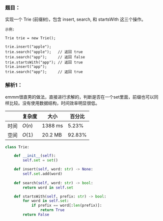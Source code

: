 ### 题目：
实现一个 Trie (前缀树)，包含 insert, search, 和 startsWith 这三个操作。
```
示例:

Trie trie = new Trie();

trie.insert("apple");
trie.search("apple");   // 返回 true
trie.search("app");     // 返回 false
trie.startsWith("app"); // 返回 true
trie.insert("app");   
trie.search("app");     // 返回 true
```

### 解析1：
emmm很直男的做法，直接进行求解的，判断是否在一个set里面，前缀也可以同样比较。没有使用数据结构，时间效率明显很低。

|  |复杂度|大小|百分比|
|--|--|--|--|
|时间|$O(n)$|1388 ms|5.23%|
|空间|$O(1)$|20.2 MB|92.83%|

```python
class Trie:

    def __init__(self):
        self.set = set()

    def insert(self, word: str) -> None:
        self.set.add(word)
        
    def search(self, word: str) -> bool:
        return word in self.set       

    def startsWith(self, prefix: str) -> bool:
        for word in self.set:
            if prefix == word[:len(prefix)]:
                return True
        return False
```
